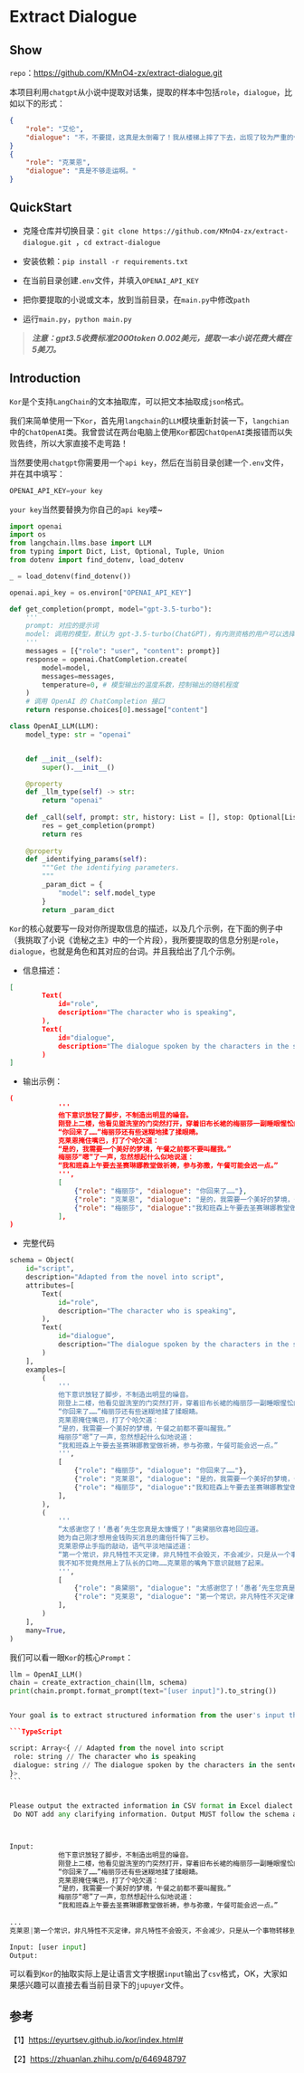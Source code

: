# Extract Dialogue

## Show

`repo`：https://github.com/KMnO4-zx/extract-dialogue.git

本项目利用`chatgpt`从小说中提取对话集，提取的样本中包括`role`，`dialogue`，比如以下的形式：

```json
{
    "role": "艾伦",
    "dialogue": "不，不要提，这真是太倒霉了！我从楼梯上摔了下去，出现了较为严重的骨裂，只能打石膏做固定。"
}
{
    "role": "克莱恩",
    "dialogue": "真是不够走运啊。"
}
```

## QuickStart

- 克隆仓库并切换目录：`git clone https://github.com/KMnO4-zx/extract-dialogue.git `，`cd extract-dialogue`

- 安装依赖：`pip install -r requirements.txt`
- 在当前目录创建`.env`文件，并填入`OPENAI_API_KEY`
- 把你要提取的小说或文本，放到当前目录，在`main.py`中修改`path`
- 运行`main.py`，`python main.py`

> ***注意：gpt3.5收费标准2000token 0.002美元，提取一本小说花费大概在5美刀。***

## Introduction

`Kor`是个支持`LangChain`的文本抽取库，可以把文本抽取成`json`格式。

我们来简单使用一下`Kor`，首先用`langchain`的`LLM`模块重新封装一下，`langchian`中的`ChatOpenAI`类。我曾尝试在两台电脑上使用`Kor`都因`ChatOpenAI`类报错而以失败告终，所以大家直接不走弯路！

当然要使用`chatgpt`你需要用一个`api key`，然后在当前目录创建一个`.env`文件，并在其中填写：

```python
OPENAI_API_KEY=your key
```

`your key`当然要替换为你自己的`api key`喽~

```python
import openai
import os
from langchain.llms.base import LLM
from typing import Dict, List, Optional, Tuple, Union
from dotenv import find_dotenv, load_dotenv

_ = load_dotenv(find_dotenv())

openai.api_key = os.environ["OPENAI_API_KEY"]

def get_completion(prompt, model="gpt-3.5-turbo"):
    '''
    prompt: 对应的提示词
    model: 调用的模型，默认为 gpt-3.5-turbo(ChatGPT)，有内测资格的用户可以选择 gpt-4
    '''
    messages = [{"role": "user", "content": prompt}]
    response = openai.ChatCompletion.create(
        model=model,
        messages=messages,
        temperature=0, # 模型输出的温度系数，控制输出的随机程度
    )
    # 调用 OpenAI 的 ChatCompletion 接口
    return response.choices[0].message["content"]

class OpenAI_LLM(LLM):
    model_type: str = "openai"


    def __init__(self):
        super().__init__()

    @property
    def _llm_type(self) -> str:
        return "openai"
    
    def _call(self, prompt: str, history: List = [], stop: Optional[List[str]] = None) -> str:
        res = get_completion(prompt)
        return res
    
    @property
    def _identifying_params(self):
        """Get the identifying parameters.
        """
        _param_dict = {
            "model": self.model_type
        }
        return _param_dict
```

`Kor`的核心就要写一段对你所提取信息的描述，以及几个示例，在下面的例子中（我挑取了小说《诡秘之主》中的一个片段），我所要提取的信息分别是`role`，`dialogue`，也就是角色和其对应的台词。并且我给出了几个示例。

- 信息描述：

```json
[
        Text(
            id="role",
            description="The character who is speaking",
        ),
        Text(
            id="dialogue",
            description="The dialogue spoken by the characters in the sentence",
        )
]
```

- 输出示例：

```json
(
            '''
            他下意识放轻了脚步，不制造出明显的噪音。
            刚登上二楼，他看见盥洗室的门突然打开，穿着旧布长裙的梅丽莎一副睡眼惺忪的模样出来。
            “你回来了……”梅丽莎还有些迷糊地揉了揉眼睛。
            克莱恩掩住嘴巴，打了个哈欠道：
            “是的，我需要一个美好的梦境，午餐之前都不要叫醒我。”
            梅丽莎“嗯”了一声，忽然想起什么似地说道：
            “我和班森上午要去圣赛琳娜教堂做祈祷，参与弥撒，午餐可能会迟一点。”
            ''',
            [
                {"role": "梅丽莎", "dialogue": "你回来了……"},
                {"role": "克莱恩", "dialogue": "是的，我需要一个美好的梦境，午餐之前都不要叫醒我。"},
                {"role": "梅丽莎", "dialogue":"我和班森上午要去圣赛琳娜教堂做祈祷，参与弥撒，午餐可能会迟一点。"}
            ],
)
```

- 完整代码

```py
schema = Object(
    id="script",
    description="Adapted from the novel into script",
    attributes=[
        Text(
            id="role",
            description="The character who is speaking",
        ),
        Text(
            id="dialogue",
            description="The dialogue spoken by the characters in the sentence",
        )
    ],
    examples=[
        (
            '''
            他下意识放轻了脚步，不制造出明显的噪音。
            刚登上二楼，他看见盥洗室的门突然打开，穿着旧布长裙的梅丽莎一副睡眼惺忪的模样出来。
            “你回来了……”梅丽莎还有些迷糊地揉了揉眼睛。
            克莱恩掩住嘴巴，打了个哈欠道：
            “是的，我需要一个美好的梦境，午餐之前都不要叫醒我。”
            梅丽莎“嗯”了一声，忽然想起什么似地说道：
            “我和班森上午要去圣赛琳娜教堂做祈祷，参与弥撒，午餐可能会迟一点。”
            ''',
            [
                {"role": "梅丽莎", "dialogue": "你回来了……"},
                {"role": "克莱恩", "dialogue": "是的，我需要一个美好的梦境，午餐之前都不要叫醒我。"},
                {"role": "梅丽莎", "dialogue":"我和班森上午要去圣赛琳娜教堂做祈祷，参与弥撒，午餐可能会迟一点。"}
            ],
        ),
        (
            '''
            “太感谢您了！‘愚者’先生您真是太慷慨了！”奥黛丽欣喜地回应道。
            她为自己刚才想用金钱购买消息的庸俗忏悔了三秒。
            克莱恩停止手指的敲动，语气平淡地描述道：
            “第一个常识，非凡特性不灭定律，非凡特性不会毁灭，不会减少，只是从一个事物转移到另一个事物。”
            我不知不觉竟然用上了队长的口吻……克莱恩的嘴角下意识就翘了起来。
            ''',
            [
                {"role": "奥黛丽", "dialogue": "太感谢您了！‘愚者’先生您真是太慷慨了！"},
                {"role": "克莱恩", "dialogue": "第一个常识，非凡特性不灭定律，非凡特性不会毁灭，不会减少，只是从一个事物转移到另一个事物。"},
            ],
        )
    ],
    many=True,
)
```

我们可以看一眼`Kor`的核心`Prompt`：

````python
llm = OpenAI_LLM()
chain = create_extraction_chain(llm, schema)
print(chain.prompt.format_prompt(text="[user input]").to_string())


Your goal is to extract structured information from the user's input that matches the form described below. When extracting information please make sure it matches the type information exactly. Do not add any attributes that do not appear in the schema shown below.

```TypeScript

script: Array<{ // Adapted from the novel into script
 role: string // The character who is speaking
 dialogue: string // The dialogue spoken by the characters in the sentence
}>
```


Please output the extracted information in CSV format in Excel dialect. Please use a | as the delimiter. 
 Do NOT add any clarifying information. Output MUST follow the schema above. Do NOT add any additional columns that do not appear in the schema.



Input: 
            他下意识放轻了脚步，不制造出明显的噪音。
            刚登上二楼，他看见盥洗室的门突然打开，穿着旧布长裙的梅丽莎一副睡眼惺忪的模样出来。
            “你回来了……”梅丽莎还有些迷糊地揉了揉眼睛。
            克莱恩掩住嘴巴，打了个哈欠道：
            “是的，我需要一个美好的梦境，午餐之前都不要叫醒我。”
            梅丽莎“嗯”了一声，忽然想起什么似地说道：
            “我和班森上午要去圣赛琳娜教堂做祈祷，参与弥撒，午餐可能会迟一点。”
            
...
克莱恩|第一个常识，非凡特性不灭定律，非凡特性不会毁灭，不会减少，只是从一个事物转移到另一个事物。

Input: [user input]
Output:
````

可以看到`Kor`的抽取实际上是让语言文字根据`input`输出了`csv`格式，OK，大家如果感兴趣可以直接去看当前目录下的`jupuyer`文件。

## 参考

【1】https://eyurtsev.github.io/kor/index.html#

【2】https://zhuanlan.zhihu.com/p/646948797